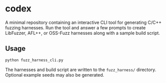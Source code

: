 # codex

A minimal repository containing an interactive CLI tool for generating
C/C++ fuzzing harnesses. Run the tool and answer a few prompts to create
LibFuzzer, AFL++, or OSS-Fuzz harnesses along with a sample build script.

## Usage

```bash
python fuzz_harness_cli.py
```

The harnesses and build script are written to the `fuzz_harness/`
directory. Optional example seeds may also be generated.
